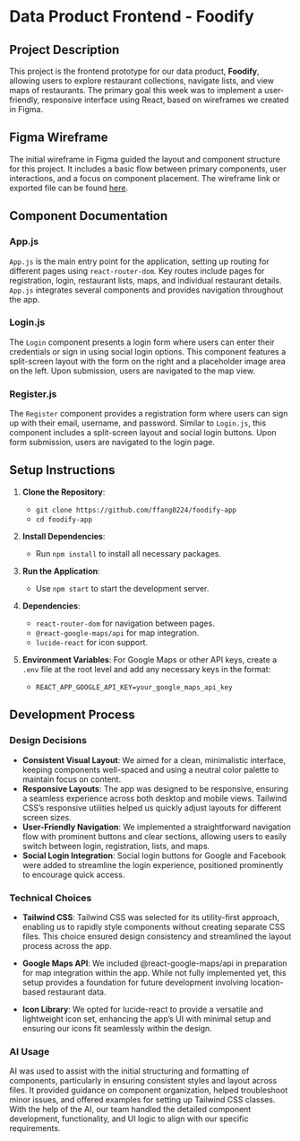 # Data Product Frontend - Foodify

## Project Description

This project is the frontend prototype for our data product, **Foodify**, allowing users to explore restaurant collections, navigate lists, and view maps of restaurants. The primary goal this week was to implement a user-friendly, responsive interface using React, based on wireframes we created in Figma.

## Figma Wireframe

The initial wireframe in Figma guided the layout and component structure for this project. It includes a basic flow between primary components, user interactions, and a focus on component placement. The wireframe link or exported file can be found [here](https://www.figma.com/design/9TSA9lHTsOBFWM9XFOGB6k/Foodify-Wireframe?node-id=0-1&m=dev&t=zLGmbL571CAWqaCm-1).

## Component Documentation

### App.js

`App.js` is the main entry point for the application, setting up routing for different pages using `react-router-dom`. Key routes include pages for registration, login, restaurant lists, maps, and individual restaurant details. `App.js` integrates several components and provides navigation throughout the app.

### Login.js

The `Login` component presents a login form where users can enter their credentials or sign in using social login options. This component features a split-screen layout with the form on the right and a placeholder image area on the left. Upon submission, users are navigated to the map view.

### Register.js

The `Register` component provides a registration form where users can sign up with their email, username, and password. Similar to `Login.js`, this component includes a split-screen layout and social login buttons. Upon form submission, users are navigated to the login page.

## Setup Instructions

1. **Clone the Repository**:

   - `git clone https://github.com/ffang0224/foodify-app`
   - `cd foodify-app`

2. **Install Dependencies**:

   - Run `npm install` to install all necessary packages.

3. **Run the Application**:

   - Use `npm start` to start the development server.

4. **Dependencies**:

   - `react-router-dom` for navigation between pages.
   - `@react-google-maps/api` for map integration.
   - `lucide-react` for icon support.

5. **Environment Variables**:
   For Google Maps or other API keys, create a `.env` file at the root level and add any necessary keys in the format:
   - `REACT_APP_GOOGLE_API_KEY=your_google_maps_api_key`

## Development Process

### Design Decisions

- **Consistent Visual Layout**: We aimed for a clean, minimalistic interface, keeping components well-spaced and using a neutral color palette to maintain focus on content.
- **Responsive Layouts**: The app was designed to be responsive, ensuring a seamless experience across both desktop and mobile views. Tailwind CSS’s responsive utilities helped us quickly adjust layouts for different screen sizes.
- **User-Friendly Navigation**: We implemented a straightforward navigation flow with prominent buttons and clear sections, allowing users to easily switch between login, registration, lists, and maps.
- **Social Login Integration**: Social login buttons for Google and Facebook were added to streamline the login experience, positioned prominently to encourage quick access.

### Technical Choices

- **Tailwind CSS**: Tailwind CSS was selected for its utility-first approach, enabling us to rapidly style components without creating separate CSS files. This choice ensured design consistency and streamlined the layout process across the app.

- **Google Maps API**: We included @react-google-maps/api in preparation for map integration within the app. While not fully implemented yet, this setup provides a foundation for future development involving location-based restaurant data.

- **Icon Library**: We opted for lucide-react to provide a versatile and lightweight icon set, enhancing the app’s UI with minimal setup and ensuring our icons fit seamlessly within the design.

### AI Usage

AI was used to assist with the initial structuring and formatting of components, particularly in ensuring consistent styles and layout across files. It provided guidance on component organization, helped troubleshoot minor issues, and offered examples for setting up Tailwind CSS classes. With the help of the AI, our team handled the detailed component development, functionality, and UI logic to align with our specific requirements.
